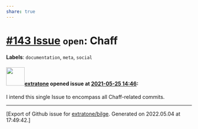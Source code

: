 ```yaml
---
share: true
---
```

# [\#143 Issue](https://github.com/extratone/bilge/issues/143) `open`: Chaff
**Labels**: `documentation`, `meta`, `social`


#### <img src="https://avatars.githubusercontent.com/u/43663476?u=5047287ff0b8c3ce7f7e5858d204c9b3e57d8e44&v=4" width="50">[extratone](https://github.com/extratone) opened issue at [2021-05-25 14:46](https://github.com/extratone/bilge/issues/143):

I intend this single Issue to encompass all Chaff-related commits.




-------------------------------------------------------------------------------



[Export of Github issue for [extratone/bilge](https://github.com/extratone/bilge). Generated on 2022.05.04 at 17:49:42.]
